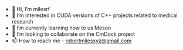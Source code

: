 - 👋 Hi, I’m milesrf
- 👀 I’m interested in CUDA versions of C++ projects related to medical research
- 🌱 I’m currently learning how to us Meson
- 💞️ I’m looking to collaborate on the CmDock project
- 📫 How to reach me - robertmilesxyz@gmail.com

<!---
milesrf/milesrf is a ✨ special ✨ repository because its `README.md` (this file) appears on your GitHub profile.
You can click the Preview link to take a look at your changes.
--->
